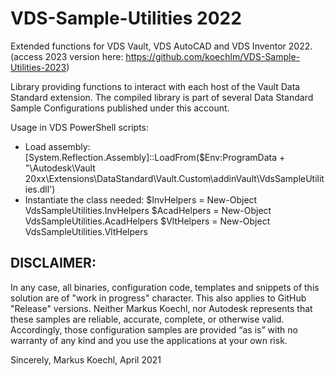 # VDS-Sample-Utilities 2022
Extended functions for VDS Vault, VDS AutoCAD and VDS Inventor 2022.
(access 2023 version here: https://github.com/koechlm/VDS-Sample-Utilities-2023)

Library providing functions to interact with each host of the Vault Data Standard extension. 
The compiled library is part of several Data Standard Sample Configurations published under this account.

Usage in VDS PowerShell scripts:
- Load assembly: [System.Reflection.Assembly]::LoadFrom($Env:ProgramData + "\Autodesk\Vault 20xx\Extensions\DataStandard\Vault.Custom\addinVault\VdsSampleUtilities.dll')
- Instantiate the class needed:
  $InvHelpers = New-Object VdsSampleUtilities.InvHelpers
  $AcadHelpers = New-Object VdsSampleUtilities.AcadHelpers
  $VltHelpers = New-Object VdsSampleUtilities.VltHelpers

DISCLAIMER:
---------------------------------
In any case, all binaries, configuration code, templates and snippets of this solution are of "work in progress" character.
This also applies to GitHub "Release" versions.
Neither Markus Koechl, nor Autodesk represents that these samples are reliable, accurate, complete, or otherwise valid.
Accordingly, those configuration samples are provided “as is” with no warranty of any kind and you use the applications at your own risk.

Sincerely,
Markus Koechl, April 2021
